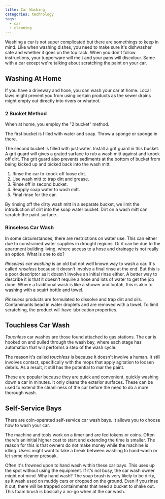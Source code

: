 ```yaml
---
title: Car Washing
categories: technology
tags:
  - car
  - cleaning
---
```


Washing a car is not super complicated but there are somethings to keep in mind.
Like when washing dishes, you need to make sure it's dishwasher safe and whether it goes on the top rack.
When you don't follow instructions, your tupperware will melt and your pans will discolour.
Same with a car except we're talking about scratching the paint on your car.

## Washing At Home

If you have a driveway and hose, you can wash your car at home.
Local laws might prevent you from using certain products as the sewer drains might empty out directly into rivers or whatnot.

### 2 Bucket Method

When at home, you employ the "2 bucket" method.

The first bucket is filled with water and soap.
Throw a sponge or sponge in there.

The second bucket is filled with just water.
Install a grit guard in this bucket.
A grit guard will gives a grated surface to rub a wash mitt against and knock off dirt.
The grit guard also prevents sediments at the bottom of bucket from being kicked up and picked back into the wash mitt.

1. Rinse the car to knock off loose dirt.
1. Use wash mitt to trap dirt and grease.
1. Rinse off in second bucket.
1. Reapply soap water to wash mitt.
1. Final rinse for the car.

By rinsing off the dirty wash mitt in a separate bucket, we limit the introduction of dirt into the soap water bucket.
Dirt on a wash mitt can scratch the paint surface.

### Rinseless Car Wash

In some circumstances, there are restrictions on water use.
This can either due to constrained water supplies in drought regions.
Or it can be due to the apartment building living, where access to a hose and drainage is not really an option.
What is one to do?

_Rinseless car washing_ is an old but not well known way to wash a car.
It's called _rinseless_ because it doesn't involve a final rinse at the end.
But this is a poor descriptor as it doesn't involve an initial rinse either.
A better way to describe it is that it doesn't require a hose and lots of water to get the job done.
Where a traditional wash is like a shower and loofah, this is akin to washing with a squirt bottle and towel.

_Rinseless_ products are formulated to dissolve and trap dirt and oils.
Contaminants bead in water droplets and are removed with a towel.
To limit scratching, the product will have lubrication properties.

## Touchless Car Wash

_Touchless_ car washes are those found attached to gas stations.
The car is hooked on and pulled through the wash bay, where each stage has automation that will performs a step of the wash
cycle.

The reason it's called _touchless_ is because it doesn't involve a human.
It still involves contact, specifically with the mops that apply agitation to loosen debris.
As a result, it still has the potential to mar the paint.

These are popular because they are quick and convenient, quickly washing down a car in minutes.
It only cleans the exterior surfaces.
These can be used to extend the cleanliness of the car before the need to do a more thorough wash.

## Self-Service Bays

There are coin-operated self-service car wash bays.
It allows you to choose how to wash your car.

The machine and tools work on a timer and are fed tokens or coins.
Often there's an initial higher cost to start and extending the time is smaller.
The reason for this is that owners do not make money while the machine is idling.
Users might want to take a break between washing to hand-wash or let some cleaner presoak.

Often it's frowned upon to hand wash within these car bays.
This uses up the spot without using the equipment.
If it's not busy, the car wash owner might not mind.
Why hand wash?
The soap brush is very likely to be dirty, as it wash used on muddy cars or dropped on the ground.
Even if you rinse it out, there will be trapped containments that need a bucket to shake out.
This foam brush is basically a no-go when at the car wash.

